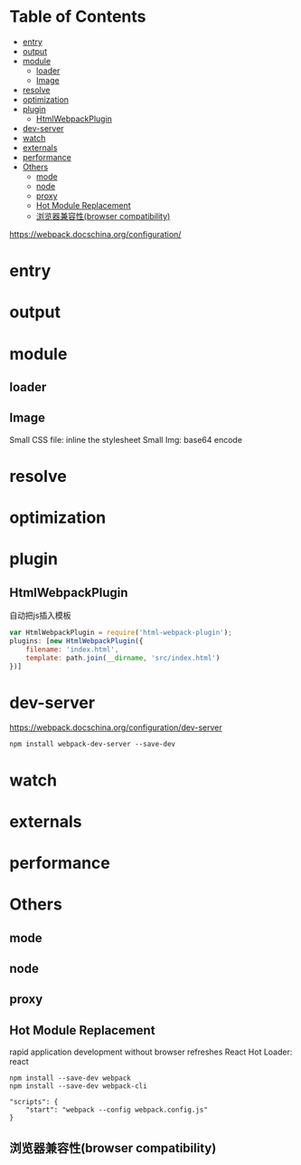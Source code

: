 # Table of Contents #
<!-- START doctoc generated TOC please keep comment here to allow auto update -->
<!-- DON'T EDIT THIS SECTION, INSTEAD RE-RUN doctoc TO UPDATE -->


- [entry](#entry)
- [output](#output)
- [module](#module)
  - [loader](#loader)
  - [Image](#image)
- [resolve](#resolve)
- [optimization](#optimization)
- [plugin](#plugin)
  - [HtmlWebpackPlugin](#htmlwebpackplugin)
- [dev-server](#dev-server)
- [watch](#watch)
- [externals](#externals)
- [performance](#performance)
- [Others](#others)
  - [mode](#mode)
  - [node](#node)
  - [proxy](#proxy)
  - [Hot Module Replacement](#hot-module-replacement)
  - [浏览器兼容性(browser compatibility)](#%E6%B5%8F%E8%A7%88%E5%99%A8%E5%85%BC%E5%AE%B9%E6%80%A7browser-compatibility)

<!-- END doctoc generated TOC please keep comment here to allow auto update -->


https://webpack.docschina.org/configuration/

# entry


# output

# module

## loader

## Image
Small CSS file:  inline the stylesheet
Small Img: base64 encode

# resolve

# optimization

# plugin

## HtmlWebpackPlugin
自动把js插入模板

```js
var HtmlWebpackPlugin = require('html-webpack-plugin');
plugins: [new HtmlWebpackPlugin({
	filename: 'index.html',
	template: path.join(__dirname, 'src/index.html')
})]
```

# dev-server
https://webpack.docschina.org/configuration/dev-server

```
npm install webpack-dev-server --save-dev
```


# watch

# externals

# performance

# Others

## mode


## node


## proxy


## Hot Module Replacement
rapid application development without browser refreshes
React Hot Loader: react

```
npm install --save-dev webpack
npm install --save-dev webpack-cli

"scripts": {
	"start": "webpack --config webpack.config.js"
}
```


## 浏览器兼容性(browser compatibility)
